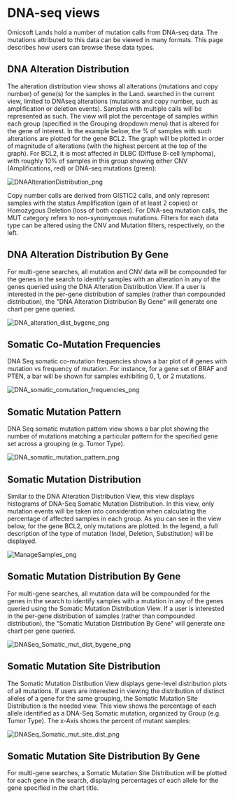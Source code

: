 # DNA-seq views

Omicsoft Lands hold a number of mutation calls from DNA-seq data. The mutations attributed to this data can be viewed in many formats. This page describes how users can browse these data types.

## DNA Alteration Distribution

The alteration distribution view shows all alterations (mutations and copy number) of gene(s) for the samples in the Land. searched in the current view, limited to DNAseq alterations (mutations and copy number, such as amplification or deletion events). Samples with multiple calls will be represented as such. The view will plot the percentage of samples within each group (specified in the Grouping dropdown menu) that is altered for the gene of interest. In the example below, the % of samples with such alterations are plotted for the gene BCL2. The graph will be plotted in order of magnitude of alterations (with the highest percent at the top of the graph). For BCL2, it is most affected in DLBC (Diffuse B-cell lymphoma), with roughly 10% of samples in this group showing either CNV (Amplifications, red) or DNA-seq mutations (green):

![DNAAlterationDistribution_png](../../images/DNAAlterDist.png)

Copy number calls are derived from GISTIC2 calls, and only represent samples with the status Amplification (gain of at least 2 copies) or Homozygous Deletion (loss of both copies). For DNA-seq mutation calls, the MUT category refers to non-synonymous mutations. Filters for each data type can be altered using the CNV and Mutation filters, respectively, on the left.

## DNA Alteration Distribution By Gene

For multi-gene searches, all mutation and CNV data will be compounded for the genes in the search to identify samples with an alteration in any of the genes queried using the DNA Alteration Distribution View. If a user is interested in the per-gene distribution of samples (rather than compounded distribution), the "DNA Alteration Distribution By Gene" will generate one chart per gene queried.

![DNA_alteration_dist_bygene_png](../../images/DNA_alteration_dist_bygene.png)


## Somatic Co-Mutation Frequencies

DNA Seq somatic co-mutation frequencies shows a bar plot of # genes with mutation vs frequency of mutation. For instance, for a gene set of BRAF and PTEN, a bar will be shown for samples exhibiting 0, 1, or 2 mutations.

![DNA_somatic_comutation_frequencies_png](../../images/DNA_somatic_comutation_frequencies.png)

## Somatic Mutation Pattern

DNA Seq somatic mutation pattern view shows a bar plot showing the number of mutations matching a particular pattern for the specified gene set across a grouping (e.g. Tumor Type).

![DNA_somatic_mutation_pattern_png](../../images/DNA_somatic_mutation_pattern.png)


## Somatic Mutation Distribution

Similar to the DNA Alteration Distribution View, this view displays histograms of DNA-Seq Somatic Mutation Distribution. In this view, only mutation events will be taken into consideration when calculating the percentage of affected samples in each group. As you can see in the view below, for the gene BCL2, only mutations are plotted. In the legend, a full description of the type of mutation (Indel, Deletion, Substitution) will be displayed.

![ManageSamples_png](../../images/DNAseqSomaticMutation.png)

## Somatic Mutation Distribution By Gene

For multi-gene searches, all mutation data will be compounded for the genes in the search to identify samples with a mutation in any of the genes queried using the Somatic Mutation Distribution View. If a user is interested in the per-gene distribution of samples (rather than compounded distribution), the "Somatic Mutation Distribution By Gene" will generate one chart per gene queried.

![DNASeq_Somatic_mut_dist_bygene_png](../../images/DNASeq_Somatic_mut_dist_bygene.png)

## Somatic Mutation Site Distribution

The Somatic Mutation Distibution View displays gene-level distribution plots of all mutations. If users are interested in viewing the distribution of distinct alleles of a gene for the same grouping, the Somatic Mutation Site Distribution is the needed view. This view shows the percentage of each allele identified as a DNA-Seq Somatic mutation, organized by Group (e.g. Tumor Type). The x-Axis shows the percent of mutant samples:

![DNASeq_Somatic_mut_site_dist_png](../../images/dnaseq_somatic_mut_site_dist.png)

## Somatic Mutation Site Distribution By Gene

For multi-gene searches, a Somatic Mutation Site Distribution will be plotted for each gene in the search, displaying percentages of each allele for the gene specified in the chart title.
